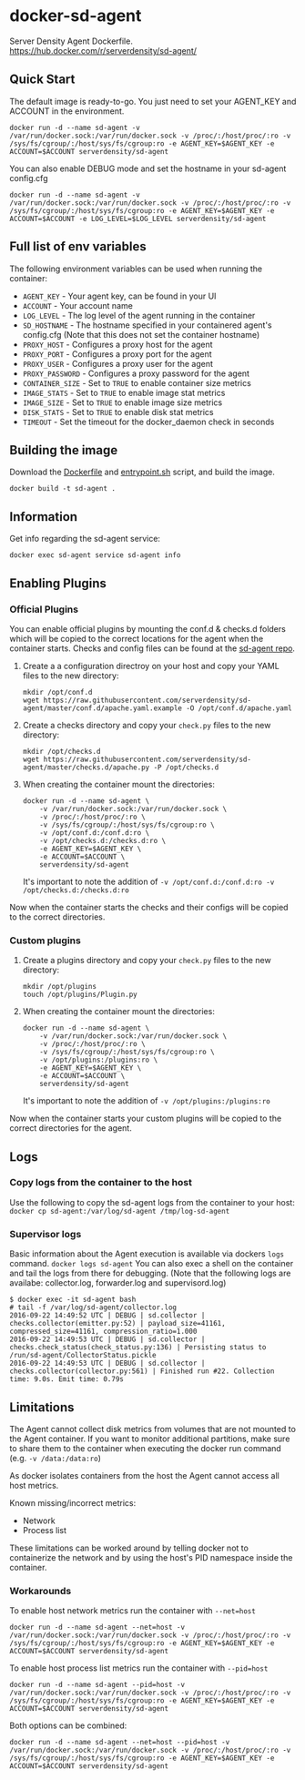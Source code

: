 # docker-sd-agent
Server Density Agent Dockerfile. https://hub.docker.com/r/serverdensity/sd-agent/

## Quick Start
The default image is ready-to-go. You just need to set your AGENT_KEY and ACCOUNT in the environment.

```
docker run -d --name sd-agent -v /var/run/docker.sock:/var/run/docker.sock -v /proc/:/host/proc/:ro -v /sys/fs/cgroup/:/host/sys/fs/cgroup:ro -e AGENT_KEY=$AGENT_KEY -e ACCOUNT=$ACCOUNT serverdensity/sd-agent
```
You can also enable DEBUG mode and set the hostname in your sd-agent config.cfg

```
docker run -d --name sd-agent -v /var/run/docker.sock:/var/run/docker.sock -v /proc/:/host/proc/:ro -v /sys/fs/cgroup/:/host/sys/fs/cgroup:ro -e AGENT_KEY=$AGENT_KEY -e ACCOUNT=$ACCOUNT -e LOG_LEVEL=$LOG_LEVEL serverdensity/sd-agent
```

## Full list of env variables 
The following environment variables can be used when running the container:

* `AGENT_KEY` - Your agent key, can be found in your UI
* `ACCOUNT` - Your account name 
* `LOG_LEVEL` - The log level of the agent running in the container
* `SD_HOSTNAME` - The hostname specified in your containered agent's config.cfg (Note that this does not set the container hostname)
* `PROXY_HOST` - Configures a proxy host for the agent
* `PROXY_PORT` - Configures a proxy port for the agent
* `PROXY_USER` - Configures a proxy user for the agent
* `PROXY_PASSWORD` - Configures a proxy password for the agent
* `CONTAINER_SIZE` - Set to `TRUE` to enable container size metrics
* `IMAGE_STATS` - Set to `TRUE` to enable image stat metrics
* `IMAGE_SIZE` - Set to `TRUE` to enable image size metrics
* `DISK_STATS` - Set to `TRUE` to enable disk stat metrics
* `TIMEOUT` - Set the timeout for the docker_daemon check in seconds

## Building the image
Download the [Dockerfile](Dockerfile) and [entrypoint.sh](entrypoint.sh) script, and build the image. 

```
docker build -t sd-agent .
```

## Information
Get info regarding the sd-agent service: 
```
docker exec sd-agent service sd-agent info
```

## Enabling Plugins
### Official Plugins
You can enable official plugins by mounting the conf.d & checks.d folders which will be copied to the correct locations for the agent when the container starts. Checks and config files can be found at the [sd-agent repo](https://github.comserverdensity/sd-agent).

1. Create a a configuration directroy on your host and copy your YAML files to the new directory: 

	```
	mkdir /opt/conf.d
	wget https://raw.githubusercontent.com/serverdensity/sd-agent/master/conf.d/apache.yaml.example -O /opt/conf.d/apache.yaml
	```

2. Create a checks directory and copy your `check.py` files to the new directory: 

	```
	mkdir /opt/checks.d
	wget https://raw.githubusercontent.com/serverdensity/sd-agent/master/checks.d/apache.py -P /opt/checks.d
	```

3. When creating the container mount the directories: 

	```
	docker run -d --name sd-agent \
		-v /var/run/docker.sock:/var/run/docker.sock \
		-v /proc/:/host/proc/:ro \
		-v /sys/fs/cgroup/:/host/sys/fs/cgroup:ro \
		-v /opt/conf.d:/conf.d:ro \
		-v /opt/checks.d:/checks.d:ro \	
		-e AGENT_KEY=$AGENT_KEY \
		-e ACCOUNT=$ACCOUNT \
		serverdensity/sd-agent
	```

	It's important to note the addition of `-v /opt/conf.d:/conf.d:ro -v /opt/checks.d:/checks.d:ro`

Now when the container starts the checks and their configs will be copied to the correct directories. 

### Custom plugins 
1. Create a plugins directory and copy your `check.py` files to the new directory: 

	```
	mkdir /opt/plugins
	touch /opt/plugins/Plugin.py
	```

2. When creating the container mount the directories: 

	```
	docker run -d --name sd-agent \
		-v /var/run/docker.sock:/var/run/docker.sock \
		-v /proc/:/host/proc/:ro \
		-v /sys/fs/cgroup/:/host/sys/fs/cgroup:ro \
		-v /opt/plugins:/plugins:ro \
		-e AGENT_KEY=$AGENT_KEY \
		-e ACCOUNT=$ACCOUNT \
		serverdensity/sd-agent
	```

	It's important to note the addition of `-v /opt/plugins:/plugins:ro`

Now when the container starts your custom plugins will be copied to the correct directories for the agent. 

## Logs
### Copy logs from the container to the host
Use the following to copy the sd-agent logs from the container to your host: 
`docker cp sd-agent:/var/log/sd-agent /tmp/log-sd-agent`

### Supervisor logs
Basic information about the Agent execution is available via dockers `logs` command.
`docker logs sd-agent`
You can also exec a shell on the container and tail the logs from there for debugging. (Note that the following logs are availabe: collector.log, forwarder.log and supervisord.log)
```
$ docker exec -it sd-agent bash
# tail -f /var/log/sd-agent/collector.log
2016-09-22 14:49:52 UTC | DEBUG | sd.collector | checks.collector(emitter.py:52) | payload_size=41161, compressed_size=41161, compression_ratio=1.000
2016-09-22 14:49:53 UTC | DEBUG | sd.collector | checks.check_status(check_status.py:136) | Persisting status to /run/sd-agent/CollectorStatus.pickle
2016-09-22 14:49:53 UTC | DEBUG | sd.collector | checks.collector(collector.py:561) | Finished run #22. Collection time: 9.0s. Emit time: 0.79s
```
## Limitations
The Agent cannot collect disk metrics from volumes that are not mounted to the Agent container. If you want to monitor additional partitions, make sure to share them to the container when executing the docker run command (e.g. `-v /data:/data:ro`)

As docker isolates containers from the host the Agent cannot access all host metrics.

Known missing/incorrect metrics:

* Network
* Process list

These limitations can be worked around by telling docker not to containerize the network and by using the host's PID namespace inside the container.
### Workarounds
To enable host network metrics run the container with `--net=host`

```
docker run -d --name sd-agent --net=host -v /var/run/docker.sock:/var/run/docker.sock -v /proc/:/host/proc/:ro -v /sys/fs/cgroup/:/host/sys/fs/cgroup:ro -e AGENT_KEY=$AGENT_KEY -e ACCOUNT=$ACCOUNT serverdensity/sd-agent
```

To enable host process list metrics run the container with `--pid=host`

```
docker run -d --name sd-agent --pid=host -v /var/run/docker.sock:/var/run/docker.sock -v /proc/:/host/proc/:ro -v /sys/fs/cgroup/:/host/sys/fs/cgroup:ro -e AGENT_KEY=$AGENT_KEY -e ACCOUNT=$ACCOUNT serverdensity/sd-agent
```

Both options can be combined: 

```
docker run -d --name sd-agent --net=host --pid=host -v /var/run/docker.sock:/var/run/docker.sock -v /proc/:/host/proc/:ro -v /sys/fs/cgroup/:/host/sys/fs/cgroup:ro -e AGENT_KEY=$AGENT_KEY -e ACCOUNT=$ACCOUNT serverdensity/sd-agent
```
